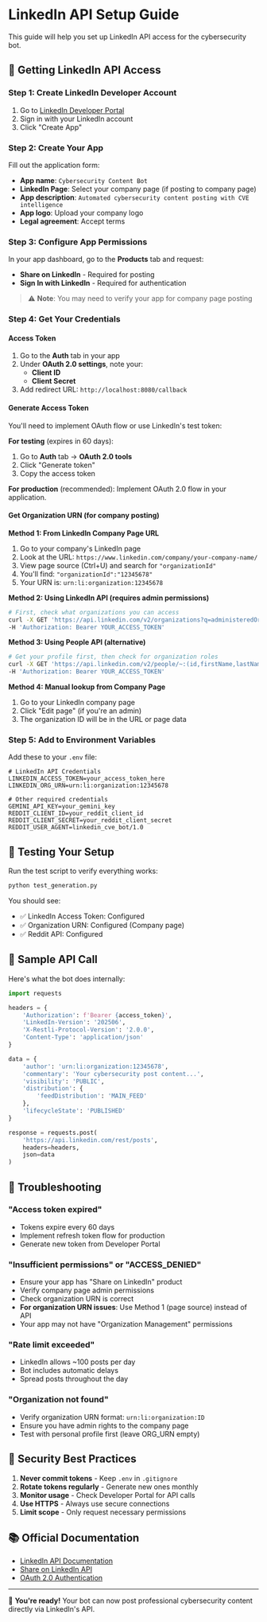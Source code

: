 # LinkedIn API Setup Guide

This guide will help you set up LinkedIn API access for the cybersecurity bot.

## 🔑 Getting LinkedIn API Access

### Step 1: Create LinkedIn Developer Account
1. Go to [LinkedIn Developer Portal](https://developer.linkedin.com/)
2. Sign in with your LinkedIn account
3. Click "Create App"

### Step 2: Create Your App
Fill out the application form:

- **App name**: `Cybersecurity Content Bot`
- **LinkedIn Page**: Select your company page (if posting to company page)
- **App description**: `Automated cybersecurity content posting with CVE intelligence`
- **App logo**: Upload your company logo
- **Legal agreement**: Accept terms

### Step 3: Configure App Permissions
In your app dashboard, go to the **Products** tab and request:

- **Share on LinkedIn** - Required for posting
- **Sign In with LinkedIn** - Required for authentication

> ⚠️ **Note**: You may need to verify your app for company page posting

### Step 4: Get Your Credentials

#### Access Token
1. Go to the **Auth** tab in your app
2. Under **OAuth 2.0 settings**, note your:
   - **Client ID**
   - **Client Secret**
3. Add redirect URL: `http://localhost:8080/callback`

#### Generate Access Token
You'll need to implement OAuth flow or use LinkedIn's test token:

**For testing** (expires in 60 days):
1. Go to **Auth** tab → **OAuth 2.0 tools**
2. Click "Generate token"
3. Copy the access token

**For production** (recommended):
Implement OAuth 2.0 flow in your application.

#### Get Organization URN (for company posting)

**Method 1: From LinkedIn Company Page URL**
1. Go to your company's LinkedIn page
2. Look at the URL: `https://www.linkedin.com/company/your-company-name/`
3. View page source (Ctrl+U) and search for `"organizationId"`
4. You'll find: `"organizationId":"12345678"`
5. Your URN is: `urn:li:organization:12345678`

**Method 2: Using LinkedIn API (requires admin permissions)**
```bash
# First, check what organizations you can access
curl -X GET 'https://api.linkedin.com/v2/organizations?q=administeredOrganization' \
-H 'Authorization: Bearer YOUR_ACCESS_TOKEN'
```

**Method 3: Using People API (alternative)**
```bash
# Get your profile first, then check for organization roles
curl -X GET 'https://api.linkedin.com/v2/people/~:(id,firstName,lastName)' \
-H 'Authorization: Bearer YOUR_ACCESS_TOKEN'
```

**Method 4: Manual lookup from Company Page**
1. Go to your LinkedIn company page
2. Click "Edit page" (if you're an admin)
3. The organization ID will be in the URL or page data

### Step 5: Add to Environment Variables

Add these to your `.env` file:

```env
# LinkedIn API Credentials
LINKEDIN_ACCESS_TOKEN=your_access_token_here
LINKEDIN_ORG_URN=urn:li:organization:12345678

# Other required credentials
GEMINI_API_KEY=your_gemini_key
REDDIT_CLIENT_ID=your_reddit_client_id
REDDIT_CLIENT_SECRET=your_reddit_client_secret
REDDIT_USER_AGENT=linkedin_cve_bot/1.0
```

## 🧪 Testing Your Setup

Run the test script to verify everything works:

```bash
python test_generation.py
```

You should see:
- ✅ LinkedIn Access Token: Configured
- ✅ Organization URN: Configured (Company page)
- ✅ Reddit API: Configured

## 📝 Sample API Call

Here's what the bot does internally:

```python
import requests

headers = {
    'Authorization': f'Bearer {access_token}',
    'LinkedIn-Version': '202506',
    'X-Restli-Protocol-Version': '2.0.0',
    'Content-Type': 'application/json'
}

data = {
    'author': 'urn:li:organization:12345678',
    'commentary': 'Your cybersecurity post content...',
    'visibility': 'PUBLIC',
    'distribution': {
        'feedDistribution': 'MAIN_FEED'
    },
    'lifecycleState': 'PUBLISHED'
}

response = requests.post(
    'https://api.linkedin.com/rest/posts',
    headers=headers,
    json=data
)
```

## 🚨 Troubleshooting

### "Access token expired"
- Tokens expire every 60 days
- Implement refresh token flow for production
- Generate new token from Developer Portal

### "Insufficient permissions" or "ACCESS_DENIED"
- Ensure your app has "Share on LinkedIn" product
- Verify company page admin permissions  
- Check organization URN is correct
- **For organization URN issues**: Use Method 1 (page source) instead of API
- Your app may not have "Organization Management" permissions

### "Rate limit exceeded"
- LinkedIn allows ~100 posts per day
- Bot includes automatic delays
- Spread posts throughout the day

### "Organization not found"
- Verify organization URN format: `urn:li:organization:ID`
- Ensure you have admin rights to the company page
- Test with personal profile first (leave ORG_URN empty)

## 🔐 Security Best Practices

1. **Never commit tokens** - Keep `.env` in `.gitignore`
2. **Rotate tokens regularly** - Generate new ones monthly
3. **Monitor usage** - Check Developer Portal for API calls
4. **Use HTTPS** - Always use secure connections
5. **Limit scope** - Only request necessary permissions

## 📚 Official Documentation

- [LinkedIn API Documentation](https://docs.microsoft.com/en-us/linkedin/)
- [Share on LinkedIn API](https://docs.microsoft.com/en-us/linkedin/marketing/integrations/community-management/shares/share-api)
- [OAuth 2.0 Authentication](https://docs.microsoft.com/en-us/linkedin/shared/authentication/authorization-code-flow)

---

🎉 **You're ready!** Your bot can now post professional cybersecurity content directly via LinkedIn's API. 